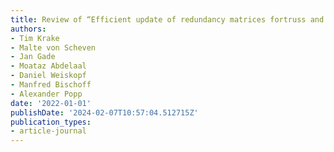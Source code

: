 ```yaml
---
title: Review of “Efficient update of redundancy matrices fortruss and frame structures”
authors:
- Tim Krake
- Malte von Scheven
- Jan Gade
- Moataz Abdelaal
- Daniel Weiskopf
- Manfred Bischoff
- Alexander Popp
date: '2022-01-01'
publishDate: '2024-02-07T10:57:04.512715Z'
publication_types:
- article-journal
---
```

